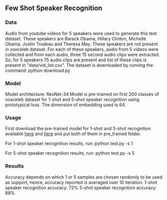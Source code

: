 ## **Few Shot Speaker Recognition**

### Data
Audio from youtube videos for 5 speakers were used to generate this test dataset. These speakers are Barack Obama, Hillary Clinton, Michelle Obama, Justin Trudeau and Theresa May. These speakers are not present in voxceleb dataset. For each of these speakers, audio from 5 videos were collected and from each audio, three 15 second audio clips were extracted. So, for 5 speakers 75 audio clips are present and list of these clips is present in "data/vid_list.csv". The dataset is downloaded by running the command:
	python download.py

### Model
Model architecture: ResNet-34
Model is pre-trained on first 200 classes of voxceleb dataset for 1-shot and 5-shot speaker recognition using prototypical loss. The dimension of embedding used is 64.

### Usage
First download the pre-trained model for 1-shot and 5-shot recognition available [here](https://drive.google.com/file/d/1pwyq3sxNIIB9HVgTtoLZsHpgIBoqA3Tq/view?usp=sharing) and [here](https://drive.google.com/file/d/10EjtmZJowP64AVKg51iAV4Bn9XIUKpTG/view?usp=sharing) and put both of them in pre_trained folder.

For 1-shot speaker recognition results, run:
	python test.py -s 1

For 5-shot speaker recognition results, run:
	python test.py -s 5

### Results
Accuracy depends on which 1 or 5 samples are chosen randomly to be used as support, hence, accuracy reported is averaged over 10 iteration.
1-shot speaker recognition accuracy: 72%
5-shot speaker recognition accuracy: 88%